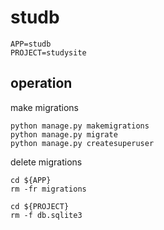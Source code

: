 # studb
```
APP=studb
PROJECT=studysite
```

## operation
make migrations
```
python manage.py makemigrations
python manage.py migrate
python manage.py createsuperuser

```

delete migrations
```
cd ${APP}
rm -fr migrations

cd ${PROJECT}
rm -f db.sqlite3

```